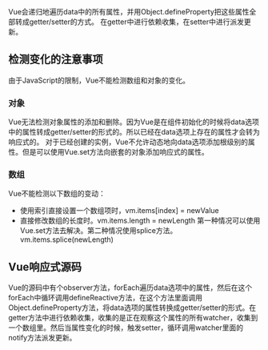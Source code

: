 Vue会递归地遍历data中的所有属性，并用Object.defineProperty把这些属性全部转成getter/setter的方式。
在getter中进行依赖收集，在setter中进行派发更新。
## 检测变化的注意事项
由于JavaScript的限制，Vue不能检测数组和对象的变化。
### 对象
Vue无法检测对象属性的添加和删除。因为Vue是在组件初始化的时候将data选项中的属性转成getter/setter的形式的。所以已经在data选项上存在的属性才会转为响应式的。
对于已经创建的实例，Vue不允许动态地向data选项添加根级别的属性。但是可以使用Vue.set方法向嵌套的对象添加响应式的属性。
### 数组
Vue不能检测以下数组的变动：
+ 使用索引直接设置一个数组项时，vm.items[index] = newValue
+ 直接修改数组的长度时。vm.items.length = newLength
第一种情况可以使用Vue.set方法去解决。第二种情况使用splice方法。vm.items.splice(newLength)
## Vue响应式源码
Vue的源码中有个observer方法，forEach遍历data选项中的属性，然后在这个forEach中循环调用defineReactive方法，在这个方法里面调用Object.defineProperty方法，将data选项的属性转换成getter/setter的形式。在getter方法中进行依赖收集，收集的是正在观察这个属性的所有watcher，收集到一个数组里。然后当属性变化的时候，触发setter，循环调用watcher里面的notify方法派发更新。
